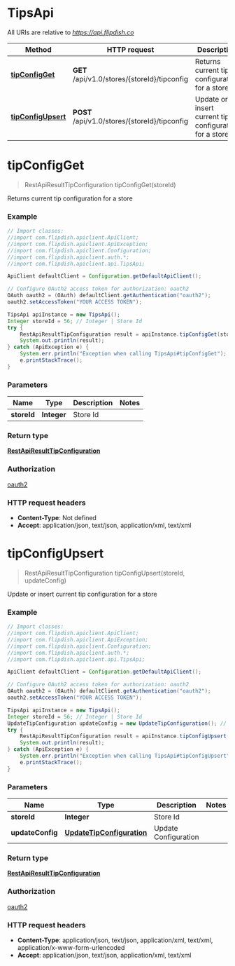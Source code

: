 # TipsApi

All URIs are relative to *https://api.flipdish.co*

Method | HTTP request | Description
------------- | ------------- | -------------
[**tipConfigGet**](TipsApi.md#tipConfigGet) | **GET** /api/v1.0/stores/{storeId}/tipconfig | Returns current tip configuration for a store
[**tipConfigUpsert**](TipsApi.md#tipConfigUpsert) | **POST** /api/v1.0/stores/{storeId}/tipconfig | Update or insert current tip configuration for a store


<a name="tipConfigGet"></a>
# **tipConfigGet**
> RestApiResultTipConfiguration tipConfigGet(storeId)

Returns current tip configuration for a store

### Example
```java
// Import classes:
//import com.flipdish.apiclient.ApiClient;
//import com.flipdish.apiclient.ApiException;
//import com.flipdish.apiclient.Configuration;
//import com.flipdish.apiclient.auth.*;
//import com.flipdish.apiclient.api.TipsApi;

ApiClient defaultClient = Configuration.getDefaultApiClient();

// Configure OAuth2 access token for authorization: oauth2
OAuth oauth2 = (OAuth) defaultClient.getAuthentication("oauth2");
oauth2.setAccessToken("YOUR ACCESS TOKEN");

TipsApi apiInstance = new TipsApi();
Integer storeId = 56; // Integer | Store Id
try {
    RestApiResultTipConfiguration result = apiInstance.tipConfigGet(storeId);
    System.out.println(result);
} catch (ApiException e) {
    System.err.println("Exception when calling TipsApi#tipConfigGet");
    e.printStackTrace();
}
```

### Parameters

Name | Type | Description  | Notes
------------- | ------------- | ------------- | -------------
 **storeId** | **Integer**| Store Id |

### Return type

[**RestApiResultTipConfiguration**](RestApiResultTipConfiguration.md)

### Authorization

[oauth2](../README.md#oauth2)

### HTTP request headers

 - **Content-Type**: Not defined
 - **Accept**: application/json, text/json, application/xml, text/xml

<a name="tipConfigUpsert"></a>
# **tipConfigUpsert**
> RestApiResultTipConfiguration tipConfigUpsert(storeId, updateConfig)

Update or insert current tip configuration for a store

### Example
```java
// Import classes:
//import com.flipdish.apiclient.ApiClient;
//import com.flipdish.apiclient.ApiException;
//import com.flipdish.apiclient.Configuration;
//import com.flipdish.apiclient.auth.*;
//import com.flipdish.apiclient.api.TipsApi;

ApiClient defaultClient = Configuration.getDefaultApiClient();

// Configure OAuth2 access token for authorization: oauth2
OAuth oauth2 = (OAuth) defaultClient.getAuthentication("oauth2");
oauth2.setAccessToken("YOUR ACCESS TOKEN");

TipsApi apiInstance = new TipsApi();
Integer storeId = 56; // Integer | Store Id
UpdateTipConfiguration updateConfig = new UpdateTipConfiguration(); // UpdateTipConfiguration | Update Configuration
try {
    RestApiResultTipConfiguration result = apiInstance.tipConfigUpsert(storeId, updateConfig);
    System.out.println(result);
} catch (ApiException e) {
    System.err.println("Exception when calling TipsApi#tipConfigUpsert");
    e.printStackTrace();
}
```

### Parameters

Name | Type | Description  | Notes
------------- | ------------- | ------------- | -------------
 **storeId** | **Integer**| Store Id |
 **updateConfig** | [**UpdateTipConfiguration**](UpdateTipConfiguration.md)| Update Configuration |

### Return type

[**RestApiResultTipConfiguration**](RestApiResultTipConfiguration.md)

### Authorization

[oauth2](../README.md#oauth2)

### HTTP request headers

 - **Content-Type**: application/json, text/json, application/xml, text/xml, application/x-www-form-urlencoded
 - **Accept**: application/json, text/json, application/xml, text/xml

